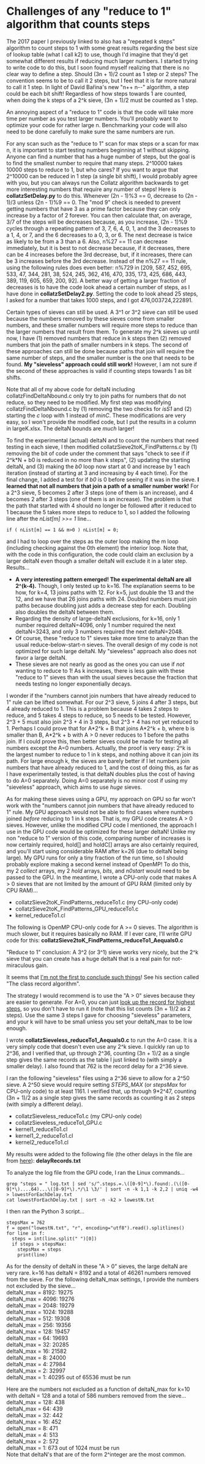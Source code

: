 # Challenges of any "reduce to 1" algorithm that counts steps

The 2017 paper I previously linked to also has a "repeated k steps" algorithm to count steps to 1 with some great results regarding the best size of lookup table (what I call k2) to use, though I'd imagine that they'd get somewhat different results if reducing much larger numbers. I started trying to write code to do this, but I soon found myself realizing that there is no clear way to define a step. Should (3n + 1)/2 count as 1 step or 2 steps? The convention seems to be to call it 2 steps, but I feel that it is far more natural to call it 1 step. In light of David Bařina's new "n++ n--" algorithm, a step could be each bit shift! Regardless of how steps towards 1 are counted, when doing the k steps of a 2^k sieve, (3n + 1)/2 must be counted as 1 step.

An annoying aspect of a "reduce to 1" code is that the code will take more time per number as you test larger numbers. You'll probably want to optimize your code for rather large n. Benchmarking your code will also need to be done carefully to make sure the same numbers are run.

For any scan such as the "reduce to 1" scan for max steps or a scan for max n, it is important to start testing numbers beginning at 1 without skipping. Anyone can find a number that has a huge number of steps, but the goal is to find the smallest number to require that many steps. 2^10000 takes 10000 steps to reduce to 1, but who cares? If you want to argue that 2^10000 can be reduced in 1 step (a single bit shift), I would probably agree with you, but you can always run the Collatz algorithm backwards to get more interesting numbers that require any number of steps! Here is **collatzSetDelay.py** to do this. Whenever (2n - 1)%3 == 0, decrease to (2n - 1)/3 unless (2n - 1)%9 == 0. The "mod 9" check is needed to prevent getting numbers that have 3 as a prime factor because they can only increase by a factor of 2 forever. You can then calculate that, on average, 3/7 of the steps will be decreases because, as you increase, (2n - 1)%9 cycles through a repeating pattern of 3, 7, 6, 4, 0, 1, and the 3 decreases to a 1, 4, or 7, and the 6 decreases to a 0, 3, or 6. The next decrease is twice as likely to be from a 3 than a 6. Also, n%27 == 11 can decrease immediately, but it is best to not decrease because, if it decreases, there can be 4 increases before the 3rd decrease, but, if it increases, there can be 3 increases before the 3rd decrease. Instead of the n%27 == 11 rule, using the following rules does even better: n%729 in \[209, 587, 452, 695, 533, 47, 344, 281, 38, 524, 245, 362, 416, 470, 335, 173, 425, 686, 443, 389, 119, 605, 659, 200, 92\]. A better way of getting a larger fraction of decreases is to have the code look ahead a certain number of steps, as I have done in **collatzSetDelay2.py**. Setting the code to look ahead 25 steps, I asked for a number that takes 1000 steps, and I got 476,003724,222891.

Certain types of sieves can still be used. A 3^1 or 3^2 sieve can still be used because the numbers removed by these sieves come from smaller numbers, and these smaller numbers will require more steps to reduce than the larger numbers that result from them. To generate my 2^k sieves up until now, I have (1) removed numbers that reduce in k steps then (2) removed numbers that join the path of smaller numbers in k steps. The second of these approaches can still be done because paths that join will require the same number of steps, and the smaller number is the one that needs to be found. **My "sieveless" approach could still work!** However, I am not sure if the second of these approaches is valid if counting steps towards 1 as bit shifts.

Note that all of my above code for deltaN including collatzFindDeltaNbound.c only try to join paths for numbers that do not reduce, so they need to be modified. My first step was modifying collatzFindDeltaNbound.c by (1) removing the two checks for *isS1* and (2) starting the *c* loop with 1 instead of *minC*. These modifications are very easy, so I won't provide the modified code, but I put the results in a column in largeK.xlsx. The deltaN bounds are *much* larger!

To find the experimental (actual) deltaN and to count the numbers that need testing in each sieve, I then modified collatzSieve2toK_FindPatterns.c by (1) removing the bit of code under the comment that says "check to see if if 2^k\*N + b0 is reduced in no more than k steps", (2) updating the starting deltaN, and (3) making the *b0* loop now start at 0 and increase by 1 each iteration (instead of starting at 3 and increasing by 4 each time). For the final change, I added a test for if *b0* is 0 before seeing if it was in the sieve. **I learned that not all numbers that join a path of a smaller number work!** For a 2^3 sieve, 5 becomes 2 after 3 steps (one of them is an increase), and 4 becomes 2 after 3 steps (one of them is an increase). The problem is that the path that started with 4 should no longer be followed after it reduced to 1 because the 5 takes more steps to reduce to 1, so I added the following line after the *nList[m] >>= 1* line...
```
if ( nList[m] == 1 && m>0 ) nList[m] = 0;
```
and I had to loop over the steps as the outer loop making the m loop (including checking against the 0th element) the interior loop. Note that, with the code in this configuration, the code could claim an exclusion by a larger deltaN even though a smaller deltaN will exclude it in a later step.  
Results...
* **A very interesting pattern emerged! The experimental deltaN are all 2^(k-4).** Though, I only tested up to k=16. The explanation seems to be how, for k=4, 13 joins paths with 12. For k=5, just double the 13 and the 12, and we have that 26 joins paths with 24. Doubled numbers must join paths because doubling just adds a decrease step for each. Doubling also doubles the deltaN between them.
* Regarding the density of large-deltaN exclusions, for k=16, only 1 number required deltaN=4096, only 1 number required the next deltaN=3243, and only 3 numbers required the next deltaN=2048.
* Of course, these "reduce to 1" sieves take more time to analyze than the usual reduce-below-start-n sieves. The overall design of my code is not optimized for such large deltaN. My "sieveless" approach also does not favor a large deltaN.
* These sieves are not nearly as good as the ones you can use if *not* wanting to reduce to 1! As k increases, there is less gain with these "reduce to 1" sieves than with the usual sieves because the fraction that needs testing no longer exponentially decays.

I wonder if the "numbers cannot join numbers that have already reduced to 1" rule can be lifted somewhat. For our 2^3 sieve, 5 joins 4 after 3 steps, but 4 already reduced to 1. This is a problem because 4 takes 2 steps to reduce, and 5 takes 4 steps to reduce, so 5 needs to be tested. However, 2^3 + 5 must also join 2^3 + 4 in 3 steps, but 2^3 + 4 has not yet reduced to 1. Perhaps I could prove that for A\*2^k + B that joins A\*2^k + b, where b is smaller than B, A\*2^k + b with A > 0 never reduces to 1 before the paths join. If I could prove this, then better sieves could be made for testing all numbers except the A=0 numbers. Actually, the proof is very easy: 2^k is the largest number to reduce to 1 in k steps, and nothing above it can join its path. For large enough k, the sieves are barely better if I let numbers join numbers that have already reduced to 1, and the cost of doing this, as far as I have experimentally tested, is that deltaN doubles plus the cost of having to do A=0 separately. Doing A=0 separately is no minor cost if using my "sieveless" approach, which aims to use *huge* sieves.

As for making these sieves using a GPU, my approach on GPU so far won't work with the "numbers cannot join numbers that have already reduced to 1" rule. My GPU approach would not be able to find cases where numbers joined *before* reducing to 1 in k steps. That is, my GPU code creates A > 0 sieves. However, unlike the modified CPU code I mentioned, the approach I use in the GPU code would be optimized for these larger deltaN! Unlike my non "reduce to 1" version of this code, comparing number of increases is now certainly required, hold[] and holdC[] arrays are also certainly required, and you'll start using considerable RAM after k=26 (due to deltaN being large). My GPU runs for only a tiny fraction of the run time, so I should probably explore making a second kernel instead of OpenMP! To do this, my 2 *collect* arrays, my 2 *hold* arrays, *bits*, and *n0start* would need to be passed to the GPU. In the meantime, I wrote a CPU-only code that makes A > 0 sieves that are not limited by the amount of GPU RAM (limited only by CPU RAM)...
* collatzSieve2toK_FindPatterns_reduceTo1.c (my CPU-only code)
* collatzSieve2toK_FindPatterns_GPU_reduceTo1.c
* kernel_reduceTo1.cl

The following is OpenMP CPU-only code for A >= 0 sieves. The algorithm is much slower, but it requires basically no RAM. If I ever care, I'll write GPU code for this: **collatzSieve2toK_FindPatterns_reduceTo1_Aequals0.c**


"Reduce to 1" conclusion: A 3^2 (or 3^1) sieve works very nicely, but the 2^k sieve that you can create has a huge deltaN that is a real pain for not-miraculous gain.

It seems that [I'm not the first to conclude such things](http://www.ericr.nl/wondrous/techpage.html)! See his section called "The class record algorithm".

The strategy I would recommend is to use the "A > 0" sieves because they are easier to generate. For A=0, you can just [look up the record for highest steps](http://www.ericr.nl/wondrous/delrecs.html), so you don't have to run it (note that this list counts (3n + 1)/2 as 2 steps). Use the same 3 steps I gave for choosing "sieveless" parameters, and your k will have to be small unless you set your deltaN_max to be low enough.

I wrote **collatzSieveless_reduceTo1_Aequals0.c** to run the A=0 case. It is a very simply code that doesn't even use any 2^k sieve. I quickly ran up to 2^36, and I verified that, up through 2^36, counting (3n + 1)/2 as a single step gives the same records as the table I just linked to (with simply a smaller delay). I also found that 762 is the record delay for a 2^36 sieve.

I ran the following "sieveless" files using a 2^36 sieve to allow for a 2^50 sieve. A 2^50 sieve would require setting *STEPS_MAX* (or *stepsMax* for CPU-only code) to at least 1161. I verified that, up through 9\*2^47, counting (3n + 1)/2 as a single step gives the same records as counting it as 2 steps (with simply a different delay).
* collatzSieveless_reduceTo1.c (my CPU-only code)
* collatzSieveless_reduceTo1_GPU.c
* kernel1_reduceTo1.cl
* kernel1_2_reduceTo1.cl
* kernel2_reduceTo1.cl

My results were added to the following file (the other delays in the file are from [here](http://www.ericr.nl/wondrous/delrecs.html)): **delayRecords.txt**

To analyze the log file from the GPU code, I ran the Linux commands...
```
grep "steps = " log.txt | sed 's/^.steps.=.\([0-9]*\).found:.(\([0-9]*\)....64)...\([0-9]*\).*/\1 \3/' | sort -n -k 1,1 -k 2,2 | uniq -w4 > lowestForEachDelay.txt
cat lowestForEachDelay.txt | sort -n -k2 > lowestN.txt
```

I then ran the Python 3 script...
```
stepsMax = 762
f = open("lowestN.txt", "r", encoding="utf8").read().splitlines()
for line in f:
  steps = int(line.split(" ")[0])
  if steps > stepsMax:
    stepsMax = steps
    print(line)
```

As for the density of deltaN in these "A > 0" sieves, the large deltaN are very rare. k=16 has deltaN = 8192 and a total of 46261 numbers removed from the sieve. For the following deltaN_max settings, I provide the numbers not excluded by the sieve...  
  deltaN_max = 8192: 19275  
  deltaN_max = 4096: 19276  
  deltaN_max = 2048: 19279  
  deltaN_max = 1024: 19288  
  deltaN_max = 512: 19308  
  deltaN_max = 256: 19356  
  deltaN_max = 128: 19457  
  deltaN_max = 64: 19693  
  deltaN_max = 32: 20285  
  deltaN_max = 16: 21582  
  deltaN_max = 8: 24000  
  deltaN_max = 4: 27984  
  deltaN_max = 2: 32997  
  deltaN_max = 1: 40295 out of 65536 must be run

Here are the numbers not excluded as a function of deltaN_max for k=10 with deltaN = 128 and a total of 586 numbers removed from the sieve...  
  deltaN_max = 128: 438  
  deltaN_max = 64: 439  
  deltaN_max = 32: 442  
  deltaN_max = 16: 452  
  deltaN_max = 8: 471  
  deltaN_max = 4: 513  
  deltaN_max = 2: 572  
  deltaN_max = 1: 673 out of 1024 must be run  
Note that deltaN's that are of the form 2^integer are the most common. 
